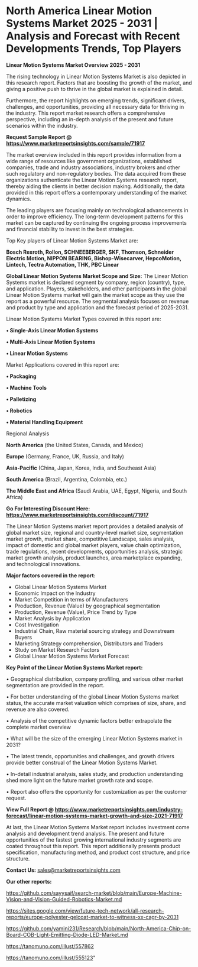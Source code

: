 # North America Linear Motion Systems Market 2025 - 2031 | Analysis and Forecast with Recent Developments Trends, Top Players

<Strong> Linear Motion Systems Market Overview 2025 - 2031</strong>

The rising technology in Linear Motion Systems Market is also depicted in this research report. Factors that are boosting the growth of the market, and giving a positive push to thrive in the global market is explained in detail.

Furthermore, the report highlights on emerging trends, significant drivers, challenges, and opportunities, providing all necessary data for thriving in the industry. This report market research offers a comprehensive perspective, including an in-depth analysis of the present and future scenarios within the industry.

<strong>Request Sample Report @ <a href=https://www.marketreportsinsights.com/sample/71917>https://www.marketreportsinsights.com/sample/71917</a></strong>

The market overview included in this report provides information from a wide range of resources like government organizations, established companies, trade and industry associations, industry brokers and other such regulatory and non-regulatory bodies. The data acquired from these organizations authenticate the Linear Motion Systems research report, thereby aiding the clients in better decision making. Additionally, the data provided in this report offers a contemporary understanding of the market dynamics.

The leading players are focusing mainly on technological advancements in order to improve efficiency. The long-term development patterns for this market can be captured by continuing the ongoing process improvements and financial stability to invest in the best strategies.

Top Key players of Linear Motion Systems Market are:

<strong>Bosch Rexroth, Rollon, SCHNEEBERGER, SKF, Thomson, Schneider Electric Motion, NIPPON BEARING, Bishop-Wisecarver, HepcoMotion, Lintech, Tectra Automation, THK, PBC Linear</strong>

<strong><b>Global Linear Motion Systems Market Scope and Size:</b></strong>
The Linear Motion Systems market is declared segment by company, region (country), type, and application. Players, stakeholders, and other participants in the global Linear Motion Systems market will gain the market scope as they use the report as a powerful resource. The segmental analysis focuses on revenue and product by type and application and the forecast period of 2025-2031.

Linear Motion Systems Market Types covered in this report are:

<strong>• Single-Axis Linear Motion Systems

• Multi-Axis Linear Motion Systems

• Linear Motion Systems</strong>

Market Applications covered in this report are:

<strong>• Packaging

• Machine Tools

• Palletizing

• Robotics

• Material Handling Equipment</strong> 

Regional Analysis

<strong>North America</strong> (the United States, Canada, and Mexico)

<strong>Europe</strong> (Germany, France, UK, Russia, and Italy)

<strong>Asia-Pacific</strong> (China, Japan, Korea, India, and Southeast Asia)

<strong>South America</strong> (Brazil, Argentina, Colombia, etc.)

<strong>The Middle East and Africa</strong> (Saudi Arabia, UAE, Egypt, Nigeria, and South Africa)

<strong>Go For Interesting Discount Here: <a href=https://www.marketreportsinsights.com/discount/71917>https://www.marketreportsinsights.com/discount/71917</a></strong>

The Linear Motion Systems market report provides a detailed analysis of global market size, regional and country-level market size, segmentation market growth, market share, competitive Landscape, sales analysis, impact of domestic and global market players, value chain optimization, trade regulations, recent developments, opportunities analysis, strategic market growth analysis, product launches, area marketplace expanding, and technological innovations.

<strong><b>Major factors covered in the report:</b></strong>
<ul>
  <li>Global Linear Motion Systems Market </li>
  <li>Economic Impact on the Industry</li>
  <li>Market Competition in terms of Manufacturers</li>
  <li>Production, Revenue (Value) by geographical segmentation</li>
  <li>Production, Revenue (Value), Price Trend by Type</li>
  <li>Market Analysis by Application</li>
  <li>Cost Investigation</li>
  <li>Industrial Chain, Raw material sourcing strategy and Downstream Buyers</li>
  <li>Marketing Strategy comprehension, Distributors and Traders</li>
  <li>Study on Market Research Factors</li>
  <li>Global Linear Motion Systems Market Forecast</li>
</ul>

<strong><b>Key Point of the Linear Motion Systems Market report:</b></strong>

• Geographical distribution, company profiling, and various other market segmentation are provided in the report.

• For better understanding of the global Linear Motion Systems market status, the accurate market valuation which comprises of size, share, and revenue are also covered.

• Analysis of the competitive dynamic factors better extrapolate the complete market overview

• What will be the size of the emerging Linear Motion Systems market in 2031?

• The latest trends, opportunities and challenges, and growth drivers provide better construal of the Linear Motion Systems Market.

• In-detail industrial analysis, sales study, and production understanding shed more light on the future market growth rate and scope.

• Report also offers the opportunity for customization as per the customer request.

<strong><b>View Full Report @ <a href=https://www.marketreportsinsights.com/industry-forecast/linear-motion-systems-market-growth-and-size-2021-71917>https://www.marketreportsinsights.com/industry-forecast/linear-motion-systems-market-growth-and-size-2021-71917</a></b></strong>


At last, the Linear Motion Systems Market report includes investment come analysis and development trend analysis. The present and future opportunities of the fastest growing international industry segments are coated throughout this report. This report additionally presents product specification, manufacturing method, and product cost structure, and price structure.

<strong>Contact Us:</strong>
sales@marketreportsinsights.com

<strong>Our other reports:</strong>

<a href=https://github.com/sayysaif/search-market/blob/main/Europe-Machine-Vision-and-Vision-Guided-Robotics-Market.md>https://github.com/sayysaif/search-market/blob/main/Europe-Machine-Vision-and-Vision-Guided-Robotics-Market.md</a>

<a href=https://sites.google.com/view/future-tech-network/all-research-reports/europe-polyester-gelcoat-market-to-witness-xx-cagr-by-2031>https://sites.google.com/view/future-tech-network/all-research-reports/europe-polyester-gelcoat-market-to-witness-xx-cagr-by-2031</a>

<a href=https://github.com/yamini231/Research/blob/main/North-America-Chip-on-Board-COB-Light-Emitting-Diode-LED-Market.md>https://github.com/yamini231/Research/blob/main/North-America-Chip-on-Board-COB-Light-Emitting-Diode-LED-Market.md</a>

<a href=https://tanomuno.com/illust/557862>https://tanomuno.com/illust/557862</a>

<a href=https://tanomuno.com/illust/555123>https://tanomuno.com/illust/555123</a>"

